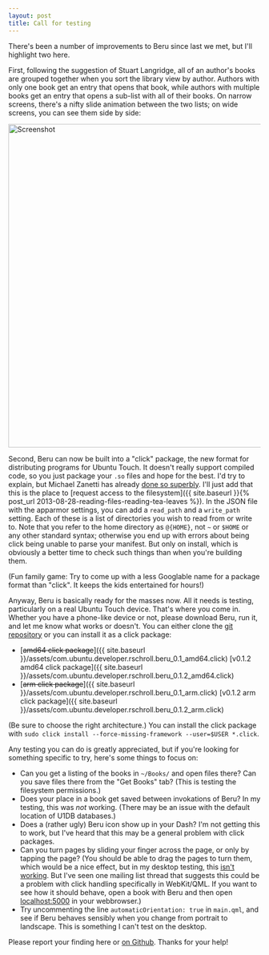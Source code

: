 ```yaml
---
layout: post
title: Call for testing
---
```

There's been a number of improvements to Beru since last we met, but I'll highlight two here.

First, following the suggestion of Stuart Langridge, all of an author's books are grouped together when you sort the library view by author.  Authors with only one book get an entry that opens that book, while authors with multiple books get an entry that opens a sub-list with all of their books.  On narrow screens, there's a nifty slide animation between the two lists; on wide screens, you can see them side by side:


<img class="center" src="{{ site.baseurl }}/assets/screenshot-09-12.png" alt="Screenshot" width="664" height="646" />

Second, Beru can now be built into a "click" package, the new format for distributing programs for Ubuntu Touch.  It doesn't really support compiled code, so you just package your `.so` files and hope for the best.  I'd try to explain, but Michael Zanetti has already [done so superbly](http://notyetthere.org/?p=316).  I'll just add that this is the place to [request access to the filesystem]({{ site.baseurl }}{% post_url 2013-08-28-reading-files-reading-tea-leaves %}).  In the JSON file with the apparmor settings, you can add a `read_path` and a `write_path` setting.  Each of these is a list of directories you wish to read from or write to.  Note that you refer to the home directory as `@{HOME}`, not `~` or `$HOME` or any other standard syntax; otherwise you end up with errors about being click being unable to parse your manifest.  But only on install, which is obviously a better time to check such things than when you're building them.

(Fun family game: Try to come up with a less Googlable name for a package format than "click".  It keeps the kids entertained for hours!)

Anyway, Beru is basically ready for the masses now.  All it needs is testing, particularly on a real Ubuntu Touch device.  That's where you come in.  Whether you have a phone-like device or not, please download Beru, run it, and let me know what works or doesn't.  You can either clone the [git repository]() or you can install it as a click package:

* [<del>amd64 click package</del>]({{ site.baseurl }}/assets/com.ubuntu.developer.rschroll.beru_0.1_amd64.click) [v0.1.2 amd64 click package]({{ site.baseurl }}/assets/com.ubuntu.developer.rschroll.beru_0.1.2_amd64.click)
* [<del>arm click package</del>]({{ site.baseurl }}/assets/com.ubuntu.developer.rschroll.beru_0.1_arm.click) [v0.1.2 arm click package]({{ site.baseurl }}/assets/com.ubuntu.developer.rschroll.beru_0.1.2_arm.click)

(Be sure to choose the right architecture.)  You can install the click package with `sudo click install --force-missing-framework --user=$USER *.click`.

Any testing you can do is greatly appreciated, but if you're looking for something specific to try, here's some things to focus on:
* Can you get a listing of the books in `~/Books/` and open files there?  Can you save files there from the "Get Books" tab?  (This is testing the filesystem permissions.)
* Does your place in a book get saved between invokations of Beru?  In my testing, this was *not* working.  (There may be an issue with the default location of U1DB databases.)
* Does a (rather ugly) Beru icon show up in your Dash?  I'm not getting this to work, but I've heard that this may be a general problem with click packages.
* Can you turn pages by sliding your finger across the page, or only by tapping the page?  (You should be able to drag the pages to turn them, which would be a nice effect, but in my desktop testing, this [isn't working](http://askubuntu.com/questions/335667/receiving-drag-events-in-a-webview-in-a-qml-application).  But I've seen one mailing list thread that suggests this could be a problem with click handling specifically in WebKit/QML.  If you want to see how it should behave, open a book with Beru and then open [localhost:5000](http://localhost:5000) in your webbrowser.)
* Try uncommenting the line `automaticOrientation: true` in `main.qml`, and see if Beru behaves sensibly when you change from portrait to landscape.  This is something I can't test on the desktop.

Please report your finding here or [on Github](https://github.com/rschroll/beru/issues).  Thanks for your help!
